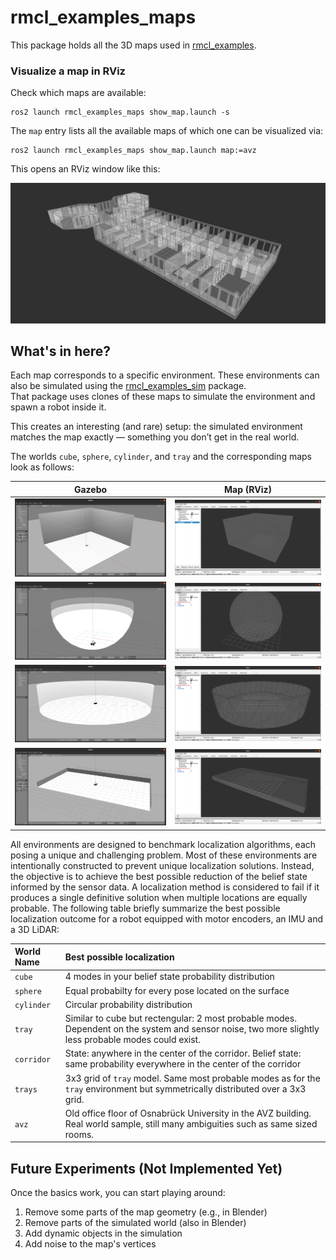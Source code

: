 # rmcl_examples_maps

This package holds all the 3D maps used in [rmcl_examples](/).



### Visualize a map in RViz

Check which maps are available:

```console
ros2 launch rmcl_examples_maps show_map.launch -s
```

The `map` entry lists all the available maps of which one can be visualized via:

```console
ros2 launch rmcl_examples_maps show_map.launch map:=avz
```

This opens an RViz window like this:

![Show Map Rviz Window](.media/show_map_avz.png)

## What's in here?

Each map corresponds to a specific environment. These environments can also be simulated using the [rmcl_examples_sim](/rmcl_examples_sim/) package.  
That package uses clones of these maps to simulate the environment and spawn a robot inside it.

This creates an interesting (and rare) setup: the simulated environment matches the map exactly — something you don’t get in the real world.

The worlds `cube`, `sphere`, `cylinder`, and `tray` and the corresponding maps look as follows:

|  Gazebo  |  Map (RViz)  |
|:--------:|:------:|
| ![Cube World Gazebo](/rmcl_examples_sim/.media/cube_gazebo.png "Cube World Gazebo") | ![Cube Map Rviz](.media/cube_rviz.png "Cube Map Rviz") |
| ![Sphere World Gazebo](/rmcl_examples_sim/.media/sphere_gazebo.png "Sphere World Gazebo") | ![Sphere Map Rviz](.media/sphere_rviz.png "Sphere Map Rviz") |
| ![Cylinder World Gazebo](/rmcl_examples_sim/.media/cylinder_gazebo.png "Cylinder World Gazebo") | ![Cylinder Map Rviz](.media/cylinder_rviz.png "Cylinder Map Rviz") |
| ![Tray World Gazebo](/rmcl_examples_sim/.media/tray_gazebo.png "Tray World Gazebo") | ![Tray Map Rviz](.media/tray_rviz.png "Tray Map Rviz") |

All environments are designed to benchmark localization algorithms, each posing a unique and challenging problem. Most of these environments are intentionally constructed to prevent unique localization solutions. Instead, the objective is to achieve the best possible reduction of the belief state informed by the sensor data. A localization method is considered to fail if it produces a single definitive solution when multiple locations are equally probable. The following table briefly summarize the best possible localization outcome for a robot equipped with motor encoders, an IMU and a 3D LiDAR:

|  World Name | Best possible localization |
|:------------|:-------------------------------------------------------|
|  `cube`     | 4 modes in your belief state probability distribution  |
|  `sphere`   | Equal probabilty for every pose located on the surface |
|  `cylinder` | Circular probability distribution |
|  `tray`     | Similar to cube but rectengular: 2 most probable modes. Dependent on the system and sensor noise, two more slightly less probable modes could exist. |
|  `corridor` | State: anywhere in the center of the corridor. Belief state: same probability everywhere in the center of the corridor |
|  `trays`    | 3x3 grid of `tray` model. Same most probable modes as for the `tray` environment but symmetrically distributed over a 3x3 grid. |
|  `avz`      | Old office floor of Osnabrück University in the AVZ building. Real world sample, still many ambiguities such as same sized rooms. |

## Future Experiments (Not Implemented Yet)

Once the basics work, you can start playing around:

1. Remove some parts of the map geometry (e.g., in Blender)
2. Remove parts of the simulated world (also in Blender)
3. Add dynamic objects in the simulation
4. Add noise to the map's vertices

